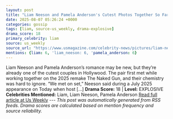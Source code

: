 ```yaml
---
layout: post
title: "Liam Neeson and Pamela Anderson's Cutest Photos Together So Far"
date: 2025-08-07 05:26:24 +0000
categories: gossip
tags: [liam, source-us_weekly, drama-explosive]
drama_score: 18
primary_celebrity: liam
source: us_weekly
source_url: "https://www.usmagazine.com/celebrity-news/pictures/liam-neeson-and-pamela-andersons-cutest-photos-together/"
mentions: {liam: 6, 'liam_neeson: 6, 'pamela_anderson: 6}
---
```


Liam Neeson and Pamela Anderson’s romance may be new, but they’re already one of the cutest couples in Hollywood. The pair first met while working together on the 2025 remake The Naked Gun, and their chemistry was hard to ignore. “We met on set,” Neeson said during a July 2025 appearance on Today when host […] **Drama Score:** 18 | **Level:** EXPLOSIVE **Celebrities Mentioned:** Liam, Liam Neeson, Pamela Anderson [Read full article at Us Weekly](https://www.usmagazine.com/celebrity-news/pictures/liam-neeson-and-pamela-andersons-cutest-photos-together/) --- *This post was automatically generated from RSS feeds. Drama scores are calculated based on mention frequency and source reliability.*